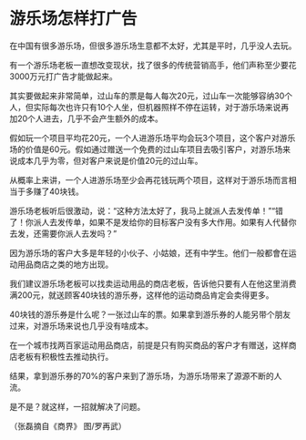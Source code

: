 # 游乐场怎样打广告

在中国有很多游乐场，但很多游乐场生意都不太好，尤其是平时，几乎没人去玩。 

有一个游乐场老板一直想改变现状，找了很多的传统营销高手，他们声称至少要花3000万元打广告才能做起来。 

其实要做起来非常简单，过山车的票是每人每次20元，过山车一次能够容纳30个人，但实际每次也许只有10个人坐，但机器照样不停在运转，对于游乐场来说再加20个人进去，几乎不会产生额外的成本。 

假如玩一个项目平均花20元，一个人进游乐场平均会玩3个项目，这个客户对游乐场的价值是60元。假如通过赠送一个免费的过山车项目去吸引客户，对游乐场来说成本几乎为零，但对客户来说是价值20元的过山车。 

从概率上来讲，一个人进游乐场至少会再花钱玩两个项目，这样对于游乐场而言相当于多赚了40块钱。 

游乐场老板听后很激动，说：“这种方法太好了，我马上就派人去发传单！”“错了！你派人去发传单，如果不是发给你的目标客户没有多大作用。如果有人代替你去发，还需要你派人去发吗？” 

因为游乐场的客户大多是年轻的小伙子、小姑娘，还有中学生。他们一般都會在运动用品商店之类的地方出现。 

我们建议游乐场老板可以找卖运动用品的商店老板，告诉他只要有人在他这里消费满200元，就送顾客40块钱的游乐券，这样他的运动商品肯定会卖得更多。 

40块钱的游乐券是什么呢？一张过山车的票。如果拿到游乐券的人能另带个朋友过来，对游乐场来说也几乎没有啥成本。 

在一个城市找两百家运动用品商店，前提是只有购买商品的客户才有赠送，这样商店老板有积极性去推动执行。 

结果，拿到游乐券的70%的客户来到了游乐场，为游乐场带来了源源不断的人流。 

是不是？就这样，一招就解决了问题。 

（张磊摘自《商界》 图/罗再武）